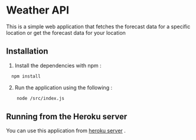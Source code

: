 
# Weather API

This is a simple web application that fetches the forecast data for 
a specific location or get the forecast data for your location




## Installation

1. Install the dependencies with npm :

```bash
  npm install 
```
2. Run the application using the following :
```bash
    node /src/index.js
```
## Running from the Heroku server

You can use this application from [heroku server](https://andrew-anter-node-v3-chat-app.herokuapp.com/) .
